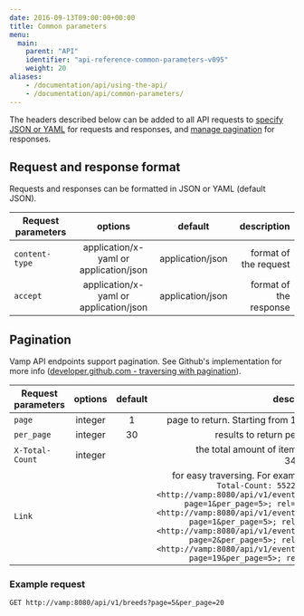 ```yaml
---
date: 2016-09-13T09:00:00+00:00
title: Common parameters
menu:
  main:
    parent: "API"
    identifier: "api-reference-common-parameters-v095"
    weight: 20
aliases:
    - /documentation/api/using-the-api/
    - /documentation/api/common-parameters/
---
```


The headers described below can be added to all API requests to [specify JSON or YAML](/documentation/api/v0.9.5/using-the-api/#request-and-response-format) for requests and responses, and [manage pagination](/documentation/api/v0.9.5/using-the-api/#pagination) for responses.

## Request and response format
Requests and responses can be formatted in JSON or YAML (default JSON). 

| Request parameters         | options           | default          | description       |
| ----------------- |:-----------------:|:----------------:| -----------------:|
| `content-type`   | application/x-yaml or application/json   |      application/json       |  format of the request
| `accept`   | application/x-yaml or application/json   |      application/json            | format of the response


## Pagination

Vamp API endpoints support pagination. See Github's implementation for more info ([developer.github.com - traversing with pagination](https://developer.github.com/guides/traversing-with-pagination/)).

| Request parameters         | options           | default          | description       |
| ----------------- |:-----------------:|:----------------:| -----------------:|
| `page`   | integer   |      1            | page to return. Starting from 1, not 0
| `per_page`   | integer   |      30            | results to return per page
| `X-Total-Count`   | integer   |                  |  the total amount of items (e.g. 349673)
| `Link`   |    |                  |  for easy traversing. For example, `X-Total-Count: 5522 Link: <http://vamp:8080/api/v1/events/get?page=1&per_page=5>; rel=first, <http://vamp:8080/api/v1/events/get?page=1&per_page=5>; rel=prev, <http://vamp:8080/api/v1/events/get?page=2&per_page=5>; rel=next, <http://vamp:8080/api/v1/events/get?page=19&per_page=5>; rel=last`

### Example request

```
GET http://vamp:8080/api/v1/breeds?page=5&per_page=20
```
